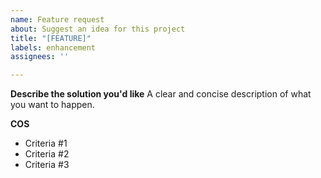 ```yaml
---
name: Feature request
about: Suggest an idea for this project
title: "[FEATURE]"
labels: enhancement
assignees: ''

---
```


**Describe the solution you'd like**
A clear and concise description of what you want to happen.

**COS**
* Criteria #1
* Criteria #2
* Criteria #3
